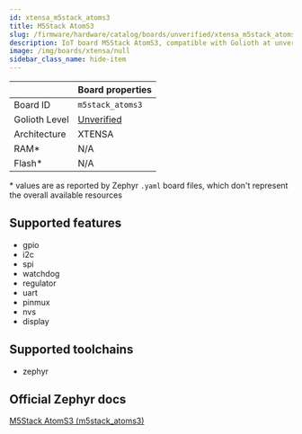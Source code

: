 ```yaml
---
id: xtensa_m5stack_atoms3
title: M5Stack AtomS3
slug: /firmware/hardware/catalog/boards/unverified/xtensa_m5stack_atoms3
description: IoT board M5Stack AtomS3, compatible with Golioth at unverified level.
image: /img/boards/xtensa/null
sidebar_class_name: hide-item
---
```


[//]: # (This is an auto-generated file, do not edit! Changes to it will be lost upon re-generation)



|                | Board properties     |
| -------------  | -------------------- |
| Board ID       | `m5stack_atoms3` |
| Golioth Level  | [Unverified](/firmware/hardware#unverified-boards) |
| Architecture   | XTENSA |
| RAM*           | N/A |
| Flash*         | N/A |

\* values are as reported by Zephyr `.yaml` board files, which don't represent the overall available resources



## Supported features

* gpio
* i2c
* spi
* watchdog
* regulator
* uart
* pinmux
* nvs
* display

## Supported toolchains

* zephyr

## Official Zephyr docs

[M5Stack AtomS3 (m5stack_atoms3)](https://docs.zephyrproject.org/latest/boards/xtensa/m5stack_atoms3/doc/index.html)
